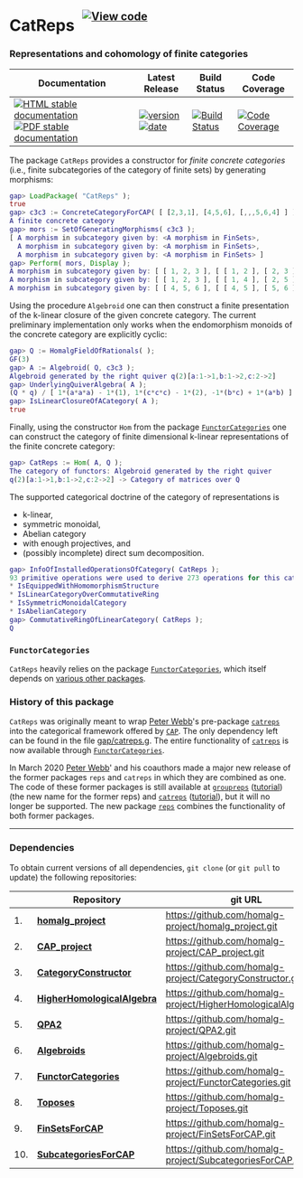 <!-- BEGIN HEADER -->
# CatReps&ensp;<sup><sup>[![View code][code-img]][code-url]</sup></sup>

### Representations and cohomology of finite categories

| Documentation | Latest Release | Build Status | Code Coverage |
| ------------- | -------------- | ------------ | ------------- |
| [![HTML stable documentation][html-img]][html-url] [![PDF stable documentation][pdf-img]][pdf-url] | [![version][version-img]][version-url] [![date][date-img]][date-url] | [![Build Status][tests-img]][tests-url] | [![Code Coverage][codecov-img]][codecov-url] |

<!-- END HEADER -->

The package `CatReps` provides a constructor for *finite concrete categories* (i.e., finite subcategories of the category of finite sets) by generating morphisms:

```gap
gap> LoadPackage( "CatReps" );
true
gap> c3c3 := ConcreteCategoryForCAP( [ [2,3,1], [4,5,6], [,,,5,6,4] ] );
A finite concrete category
gap> mors := SetOfGeneratingMorphisms( c3c3 );
[ A morphism in subcategory given by: <A morphism in FinSets>,
  A morphism in subcategory given by: <A morphism in FinSets>,
  A morphism in subcategory given by: <A morphism in FinSets> ]
gap> Perform( mors, Display );
A morphism in subcategory given by: [ [ 1, 2, 3 ], [ [ 1, 2 ], [ 2, 3 ], [ 3, 1 ] ], [ 1, 2, 3 ] ]
A morphism in subcategory given by: [ [ 1, 2, 3 ], [ [ 1, 4 ], [ 2, 5 ], [ 3, 6 ] ], [ 4, 5, 6 ] ]
A morphism in subcategory given by: [ [ 4, 5, 6 ], [ [ 4, 5 ], [ 5, 6 ], [ 6, 4 ] ], [ 4, 5, 6 ] ]
```

Using the procedure `Algebroid` one can then construct a finite presentation of the k-linear closure of the given concrete category. The current preliminary implementation only works when the endomorphism monoids of the concrete category are explicitly cyclic:

```gap
gap> Q := HomalgFieldOfRationals( );
GF(3)
gap> A := Algebroid( Q, c3c3 );
Algebroid generated by the right quiver q(2)[a:1->1,b:1->2,c:2->2]
gap> UnderlyingQuiverAlgebra( A );
(Q * q) / [ 1*(a*a*a) - 1*(1), 1*(c*c*c) - 1*(2), -1*(b*c) + 1*(a*b) ]
gap> IsLinearClosureOfACategory( A );
true
```

Finally, using the constructor `Hom` from the package [`FunctorCategories`](https://github.com/homalg-project/FunctorCategories) one can construct the category of finite dimensional k-linear representations of the finite concrete category:

```gap
gap> CatReps := Hom( A, Q );
The category of functors: Algebroid generated by the right quiver
q(2)[a:1->1,b:1->2,c:2->2] -> Category of matrices over Q
```

The supported categorical doctrine of the category of representations is

* k-linear,
* symmetric monoidal,
* Abelian category
* with enough projectives, and
* (possibly incomplete) direct sum decomposition.

```gap
gap> InfoOfInstalledOperationsOfCategory( CatReps );
93 primitive operations were used to derive 273 operations for this category which
* IsEquippedWithHomomorphismStructure
* IsLinearCategoryOverCommutativeRing
* IsSymmetricMonoidalCategory
* IsAbelianCategory
gap> CommutativeRingOfLinearCategory( CatReps );
Q
```

### `FunctorCategories`

`CatReps` heavily relies on the package [`FunctorCategories`](https://github.com/homalg-project/FunctorCategories), which itself depends on [various other packages](https://github.com/homalg-project/CatReps/blob/master/.github/workflows/Tests.yml#L25).

### History of this package

`CatReps` was originally meant to wrap [Peter Webb](https://www-users.math.umn.edu/~webb/)'s pre-package [`catreps`](https://www-users.math.umn.edu/~webb/GAPfiles/catreps) into the categorical framework offered by [`CAP`](https://homalg-project.github.io/docs/CAP_project/). The only dependency left can be found in the file [gap/catreps.g](https://codecov.io/gh/homalg-project/CatReps/src/master/gap/catreps.g). The entire functionality of [`catreps`](https://www-users.math.umn.edu/~webb/GAPfiles/catreps) is now available through [`FunctorCategories`](https://homalg-project.github.io/pkg/FunctorCategories).

In March 2020 [Peter Webb](https://www-users.math.umn.edu/~webb/)' and his coauthors made a major new release of the former packages `reps` and `catreps` in which they are combined as one. The code of these former packages is still available at [`groupreps`](https://www-users.math.umn.edu/~webb/GAPfiles/groupreps) ([tutorial](https://www-users.math.umn.edu/~webb/GAPfiles/grouprepstutorial.html)) (the new name for the former reps) and [`catreps`](https://www-users.math.umn.edu/~webb/GAPfiles/catreps) ([tutorial](https://www-users.math.umn.edu/~webb/GAPfiles/catrepstutorial.html)), but it will no longer be supported. The new package [`reps`](https://www-users.math.umn.edu/~webb/GAPfiles/reps) combines the functionality of both former packages.

<!-- BEGIN FOOTER -->
---

### Dependencies

To obtain current versions of all dependencies, `git clone` (or `git pull` to update) the following repositories:

|    | Repository | git URL |
|--- | ---------- | ------- |
| 1. | [**homalg_project**](https://github.com/homalg-project/homalg_project#readme) | https://github.com/homalg-project/homalg_project.git |
| 2. | [**CAP_project**](https://github.com/homalg-project/CAP_project#readme) | https://github.com/homalg-project/CAP_project.git |
| 3. | [**CategoryConstructor**](https://github.com/homalg-project/CategoryConstructor#readme) | https://github.com/homalg-project/CategoryConstructor.git |
| 4. | [**HigherHomologicalAlgebra**](https://github.com/homalg-project/HigherHomologicalAlgebra#readme) | https://github.com/homalg-project/HigherHomologicalAlgebra.git |
| 5. | [**QPA2**](https://github.com/homalg-project/QPA2#readme) | https://github.com/homalg-project/QPA2.git |
| 6. | [**Algebroids**](https://github.com/homalg-project/Algebroids#readme) | https://github.com/homalg-project/Algebroids.git |
| 7. | [**FunctorCategories**](https://github.com/homalg-project/FunctorCategories#readme) | https://github.com/homalg-project/FunctorCategories.git |
| 8. | [**Toposes**](https://github.com/homalg-project/Toposes#readme) | https://github.com/homalg-project/Toposes.git |
| 9. | [**FinSetsForCAP**](https://github.com/homalg-project/FinSetsForCAP#readme) | https://github.com/homalg-project/FinSetsForCAP.git |
| 10. | [**SubcategoriesForCAP**](https://github.com/homalg-project/SubcategoriesForCAP#readme) | https://github.com/homalg-project/SubcategoriesForCAP.git |

[html-img]: https://img.shields.io/badge/🔗%20HTML-stable-blue.svg
[html-url]: https://homalg-project.github.io/CatReps/doc/chap0_mj.html

[pdf-img]: https://img.shields.io/badge/🔗%20PDF-stable-blue.svg
[pdf-url]: https://homalg-project.github.io/CatReps/download_pdf.html

[version-img]: https://img.shields.io/endpoint?url=https://homalg-project.github.io/CatReps/badge_version.json&label=🔗%20version&color=yellow
[version-url]: https://homalg-project.github.io/CatReps/view_release.html

[date-img]: https://img.shields.io/endpoint?url=https://homalg-project.github.io/CatReps/badge_date.json&label=🔗%20released%20on&color=yellow
[date-url]: https://homalg-project.github.io/CatReps/view_release.html

[tests-img]: https://github.com/homalg-project/CatReps/workflows/Tests/badge.svg?branch=master
[tests-url]: https://github.com/homalg-project/CatReps/actions?query=workflow%3ATests+branch%3Amaster

[codecov-img]: https://codecov.io/gh/homalg-project/CatReps/branch/master/graph/badge.svg
[codecov-url]: https://codecov.io/gh/homalg-project/CatReps

[code-img]: https://img.shields.io/badge/-View%20code-blue?logo=github
[code-url]: https://github.com/homalg-project/CatReps#top
<!-- END FOOTER -->

